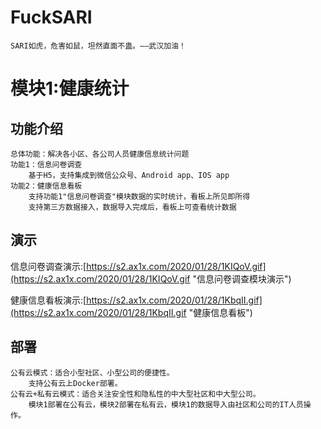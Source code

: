 # FuckSARI
	
	SARI如虎，危害如鼠，坦然直面不蛊。——武汉加油！
	
# 模块1:健康统计
## 功能介绍
	
	总体功能：解决各小区、各公司人员健康信息统计问题
	功能1：信息问卷调查
    	基于H5，支持集成到微信公众号、Android app、IOS app
	功能2：健康信息看板
    	支持功能1"信息问卷调查"模块数据的实时统计，看板上所见即所得
    	支持第三方数据接入，数据导入完成后，看板上可查看统计数据
 
 ## 演示

信息问卷调查演示:[https://s2.ax1x.com/2020/01/28/1KIQoV.gif](https://s2.ax1x.com/2020/01/28/1KIQoV.gif "信息问卷调查模块演示")

健康信息看板演示:[https://s2.ax1x.com/2020/01/28/1KbqII.gif](https://s2.ax1x.com/2020/01/28/1KbqII.gif "健康信息看板")

 ## 部署
	
	公有云模式：适合小型社区、小型公司的便捷性。
		支持公有云上Docker部署。
	公有云+私有云模式：适合关注安全性和隐私性的中大型社区和中大型公司。
		模块1部署在公有云，模块2部署在私有云，模块1的数据导入由社区和公司的IT人员操作。

